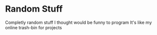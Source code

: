 # Random Stuff
Completly random stuff I thought would be funny to program
It's like my online trash-bin for projects 